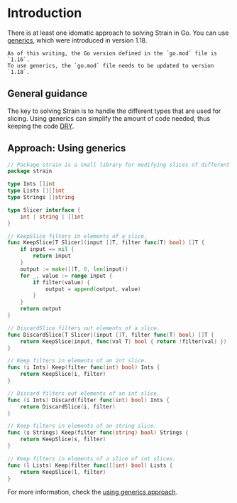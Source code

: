 # Introduction

There is at least one idomatic approach to solving Strain in Go.
You can use [generics][generics], which were introduced in version 1.18.

```exercism/note
As of this writing, the Go version defined in the `go.mod` file is `1.16`.
To use generics, the `go.mod` file needs to be updated to version `1.18`.
```

## General guidance

The key to solving Strain is to handle the different types that are used for slicing.
Using generics can simplify the amount of code needed, thus keeping the code [DRY][dry].

## Approach: Using generics

```go
// Package strain is a small library for modifying slices of different types.
package strain

type Ints []int
type Lists [][]int
type Strings []string

type Slicer interface {
	int | string | []int
}

// KeepSlice filters in elements of a slice.
func KeepSlice[T Slicer](input []T, filter func(T) bool) []T {
	if input == nil {
		return input
	}
	output := make([]T, 0, len(input))
	for _, value := range input {
		if filter(value) {
			output = append(output, value)
		}
	}
	return output
}

// DiscardSlice filters out elements of a slice.
func DiscardSlice[T Slicer](input []T, filter func(T) bool) []T {
	return KeepSlice(input, func(val T) bool { return !filter(val) })
}

// Keep filters in elements of an int slice.
func (i Ints) Keep(filter func(int) bool) Ints {
	return KeepSlice(i, filter)
}

// Discard filters out elements of an int slice.
func (i Ints) Discard(filter func(int) bool) Ints {
	return DiscardSlice(i, filter)
}

// Keep filters in elements of an string slice.
func (s Strings) Keep(filter func(string) bool) Strings {
	return KeepSlice(s, filter)
}

// Keep filters in elements of a slice of int slices.
func (l Lists) Keep(filter func([]int) bool) Lists {
	return KeepSlice(l, filter)
}
```

For more information, check the [using generics approach][approach-using-generics].

[generics]: https://go.dev/blog/intro-generics
[dry]: https://en.wikipedia.org/wiki/Don%27t_repeat_yourself
[approach-using-generics]: https://exercism.org/tracks/go/exercises/strain/approaches/using-generics
